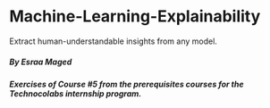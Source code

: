 # Machine-Learning-Explainability
Extract human-understandable insights from any model.

##### By Esraa Maged 
##### Exercises of Course #5 from the prerequisites courses for the Technocolabs internship program.
